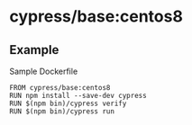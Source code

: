 # cypress/base:centos8

## Example

Sample Dockerfile

```
FROM cypress/base:centos8
RUN npm install --save-dev cypress
RUN $(npm bin)/cypress verify
RUN $(npm bin)/cypress run
```
